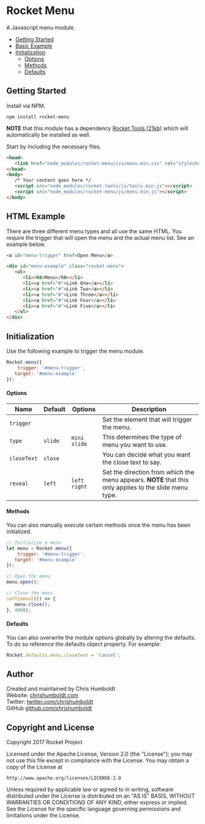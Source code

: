 # Rocket Menu
A Javascript menu module.

* [Getting Started](#getting-started)
* [Basic Example](#basic-example)
* [Initialization](#initialization)
	* [Options](#options)
   * [Methods](#methods)
	* [Defaults](#defaults)

## Getting Started
Install via NPM.

```
npm install rocket-menu
```

**NOTE** that this module has a dependency [Rocket Tools (21kb)](https://github.com/chrishumboldt/Rocket-Tools) which will automatically be installed as well.

Start by including the necessary files.

```html
<head>
   <link href="node_modules/rocket-menu/css/menu.min.css" rel="stylesheet" type="text/css">
</head>
<body>
   /* Your content goes here */
   <script src="node_modules/rocket-tools/js/tools.min.js"></script>
   <script src="node_modules/rocket-menu/js/menu.min.js"></script>
</body>
```

## HTML Example
There are three different menu types and all use the same HTML. You require the trigger that will open the menu and the actual menu list. See an example below.

```html
<a id="menu-trigger" href>Open Menu</a>

<div id="menu-example" class="rocket-menu">
   <ul>
      <li><h6>Menu</h6></li>
      <li><a href="#">Link One</a></li>
      <li><a href="#">Link Two</a></li>
      <li><a href="#">Link Three</a></li>
      <li><a href="#">Link Four</a></li>
      <li><a href="#">Link Five</a></li>
   </ul>
</div>
```

## Initialization
Use the following example to trigger the menu module.

```js
Rocket.menu({
	trigger: '#menu-trigger',
   target: '#menu-example'
});
```

#### Options
Name | Default | Options | Description
---- | ---- | ---- | ----
`trigger` | | | Set the element that will trigger the menu.
`type` | `slide` | `mini` `slide` | This determines the type of menu you want to use.
`closeText` | `close` | | You can decide what you want the close text to say.
`reveal` | `left` | `left` `right` | Set the direction from which the menu appears. **NOTE** that this only applies to the slide menu type.

#### Methods
You can also manually execute certain methods once the menu has been initialized.

```js
// Initialize a menu
let menu = Rocket.menu({
	trigger: '#menu-trigger',
   target: '#menu-example'
});

// Open the menu
menu.open();

// Close the menu
setTimeout(() => {
   menu.close();
}, 4000);
```

#### Defaults
You can also overwrite the module options globally by altering the defaults. To do so reference the defaults object property. For example:

```js
Rocket.defaults.menu.closeText = 'Cancel';
```

## Author
Created and maintained by Chris Humboldt<br>
Website: <a href="http://chrishumboldt.com/">chrishumboldt.com</a><br>
Twitter: <a href="https://twitter.com/chrishumboldt">twitter.com/chrishumboldt</a><br>
GitHub <a href="https://github.com/chrishumboldt">github.com/chrishumboldt</a><br>

## Copyright and License
Copyright 2017 Rocket Project

Licensed under the Apache License, Version 2.0 (the "License");
you may not use this file except in compliance with the License.
You may obtain a copy of the License at

    http://www.apache.org/licenses/LICENSE-2.0

Unless required by applicable law or agreed to in writing, software
distributed under the License is distributed on an "AS IS" BASIS,
WITHOUT WARRANTIES OR CONDITIONS OF ANY KIND, either express or implied.
See the License for the specific language governing permissions and
limitations under the License.
